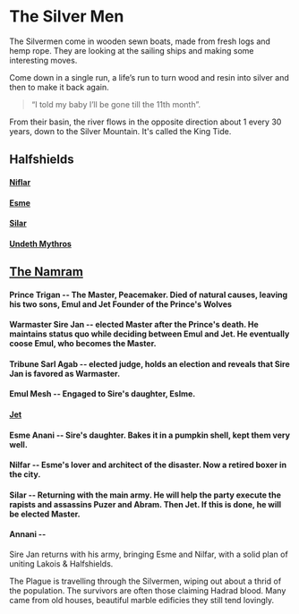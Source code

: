 # The Silver Men
 
The Silvermen come in wooden sewn boats, made from fresh logs and hemp rope. They are looking at the sailing ships and making some interesting moves. 

Come down in a single run, a life’s run to turn wood and resin into silver and then to make it back again. 

> “I told my baby I’ll be gone till the 11th month”. 

From their basin, the river flows in the opposite direction about 1 every 30 years, down to the Silver Mountain. It's called the King Tide.

## Halfshields

#### [Niflar](/p/niflar.md)

#### [Esme](/p/esme.md)

#### [Silar](/p/silar.md)

#### [Undeth Mythros](/p/undeath.md)

## [The Namram](/f/namram.d)


#### Prince Trigan -- The Master, Peacemaker. Died of natural causes, leaving his two sons, Emul and Jet Founder of the Prince's Wolves

#### Warmaster Sire Jan -- elected Master after the Prince's death. He maintains status quo while deciding between Emul and Jet. He eventually coose Emul, who becomes the Master.

#### Tribune Sarl Agab -- elected judge, holds an election and reveals that Sire Jan is favored as Warmaster.

#### Emul Mesh -- Engaged to Sire's daughter, Eslme.

#### [Jet](/p/jet.md)

#### Esme Anani -- Sire's daughter. Bakes it in a pumpkin shell, kept them very well.

#### Nilfar -- Esme's lover and architect of the disaster. Now a retired boxer in the city.

#### Silar -- Returning with the main army. He will help the party execute the rapists and assassins Puzer and Abram. Then Jet. If this is done, he will be elected Master.

#### Annani -- 

Sire Jan returns with his army, bringing Esme and Nilfar, with a solid plan of uniting Lakois & Halfshields. 

The Plague is travelling through the Silvermen, wiping out about a thrid of the population. The survivors are often those claiming Hadrad blood. Many came from old houses, beautiful marble edificies they still tend lovingly. 